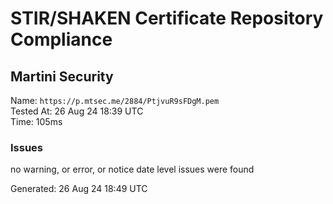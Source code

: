# STIR/SHAKEN Certificate Repository Compliance

## Martini Security

Name: `https://p.mtsec.me/2884/PtjvuR9sFDgM.pem`\
Tested At: 26 Aug 24 18:39 UTC\
Time: 105ms

### Issues

no warning, or error, or notice date level issues were found

Generated: 26 Aug 24 18:49 UTC
